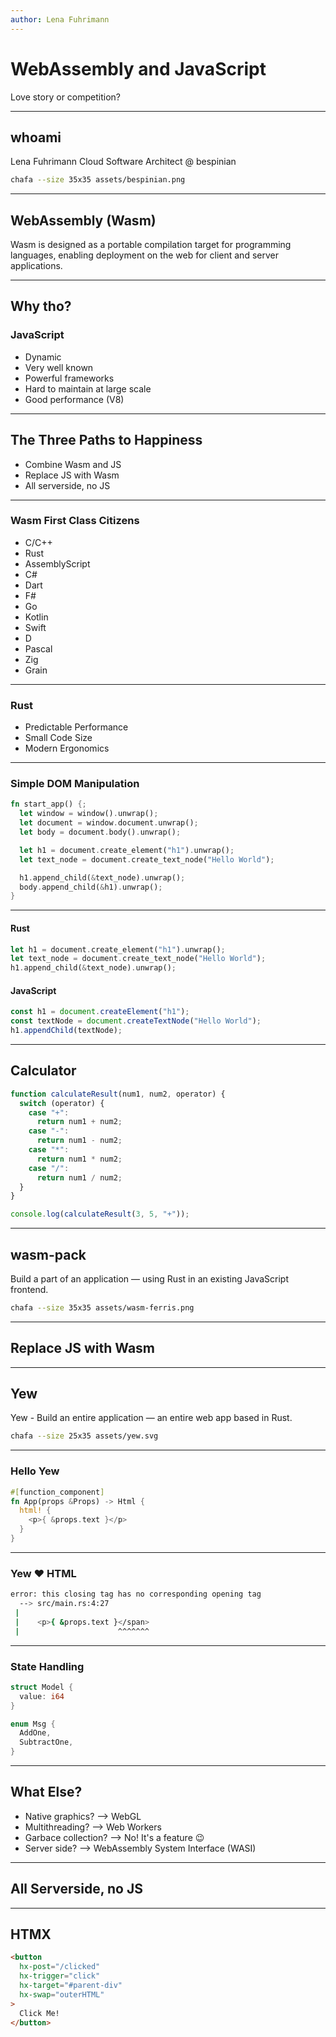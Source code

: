 ```yaml
---
author: Lena Fuhrimann
---
```


# WebAssembly and JavaScript

Love story or competition?

---

## whoami

Lena Fuhrimann
Cloud Software Architect @ bespinian

```bash
chafa --size 35x35 assets/bespinian.png
```

---

## WebAssembly (Wasm)

Wasm is designed as a portable compilation target for programming languages, enabling deployment on the web for client and server applications.

<!--
Efficient and fast: aims to execute at native speed by taking advantage of common hardware capabilities
Open and debuggable: is designed to be pretty-printed in a textual format for debugging, testing, experimenting, optimizing, learning, teaching, and writing programs by hand.
Safe: describes a memory-safe, sandboxed execution environment.
Part of the open web platform: access browser functionality through the same Web APIs accessible from JavaScript.
-->

---

## Why tho?

### JavaScript

- Dynamic
- Very well known
- Powerful frameworks
- Hard to maintain at large scale
- Good performance (V8)

<!--
TypeScript also helps with the large scale.
Wasm probably won't dethrone JS but makes sense for specific use cases.
-->

---

## The Three Paths to Happiness

- Combine Wasm and JS
- Replace JS with Wasm
- All serverside, no JS

---

### Wasm First Class Citizens

- C/C++
- Rust
- AssemblyScript
- C#
- Dart
- F#
- Go
- Kotlin
- Swift
- D
- Pascal
- Zig
- Grain

<!--
No JavaScript! But can be called from there.
AssemblyScript is like TypeScript for Wasm.
Many of these have heavy runtimes.
They are mostly different from the high level languages we are used to.
-->

---

### Rust

- Predictable Performance
- Small Code Size
- Modern Ergonomics

---

### Simple DOM Manipulation

```rust
fn start_app() {;
  let window = window().unwrap();
  let document = window.document.unwrap();
  let body = document.body().unwrap();

  let h1 = document.create_element("h1").unwrap();
  let text_node = document.create_text_node("Hello World");

  h1.append_child(&text_node).unwrap();
  body.append_child(&h1).unwrap();
}
```

---

#### Rust

```rust
let h1 = document.create_element("h1").unwrap();
let text_node = document.create_text_node("Hello World");
h1.append_child(&text_node).unwrap();
```

#### JavaScript

```javascript
const h1 = document.createElement("h1");
const textNode = document.createTextNode("Hello World");
h1.appendChild(textNode);
```

<!--
Looks like JS (but without the weird language quirks)
Obviously, this is not how we write JS nor Rust today.
-->

---

## Calculator

```javascript
function calculateResult(num1, num2, operator) {
  switch (operator) {
    case "+":
      return num1 + num2;
    case "-":
      return num1 - num2;
    case "*":
      return num1 * num2;
    case "/":
      return num1 / num2;
  }
}

console.log(calculateResult(3, 5, "+"));
```

---

## wasm-pack

Build a part of an application — using Rust in an existing JavaScript frontend.

```bash
chafa --size 35x35 assets/wasm-ferris.png
```

<!--
npm init rust-webpack calculator-wasm
-->

---

## Replace JS with Wasm

---

## Yew

Yew - Build an entire application — an entire web app based in Rust.

```bash
chafa --size 25x35 assets/yew.svg
```

---

### Hello Yew

```rust
#[function_component]
fn App(props &Props) -> Html {
  html! {
    <p>{ &props.text }</p>
  }
}
```

---

### Yew ❤️ HTML

```bash
error: this closing tag has no corresponding opening tag
  --> src/main.rs:4:27
 |
 |    <p>{ &props.text }</span>
 |                      ^^^^^^^
```

---

### State Handling

```rust
struct Model {
  value: i64
}

enum Msg {
  AddOne,
  SubtractOne,
}
```

---

## What Else?

- Native graphics? --> WebGL
- Multithreading? --> Web Workers
- Garbace collection? --> No! It's a feature 😉
- Server side? --> WebAssembly System Interface (WASI)

---

## All Serverside, no JS

---

## HTMX

```html
<button
  hx-post="/clicked"
  hx-trigger="click"
  hx-target="#parent-div"
  hx-swap="outerHTML"
>
  Click Me!
</button>
```

<!--
https://htmx.org/
-->
